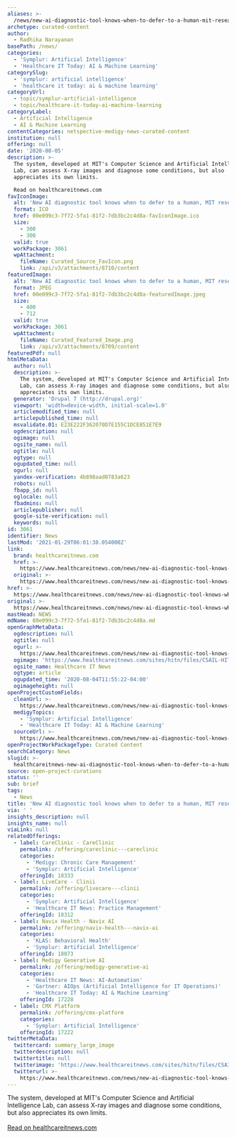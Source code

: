 ```yaml
---
aliases: >-
  /news/new-ai-diagnostic-tool-knows-when-to-defer-to-a-human-mit-researchers-say
archetype: curated-content
author:
  - Radhika Narayanan
basePath: /news/
categories:
  - 'Symplur: Artificial Intelligence'
  - 'Healthcare IT Today: AI & Machine Learning'
categorySlug:
  - 'symplur: artificial intelligence'
  - 'healthcare it today: ai & machine learning'
categoryUrl:
  - topic/symplur-artificial-intelligence
  - topic/healthcare-it-today-ai-machine-learning
categoryLabel:
  - Artificial Intelligence
  - AI & Machine Learning
contentCategories: netspective-medigy-news-curated-content
institution: null
offering: null
date: '2020-08-05'
description: >-
  The system, developed at MIT's Computer Science and Artificial Intelligence
  Lab, can assess X-ray images and diagnose some conditions, but also
  appreciates its own limits.

  Read on healthcareitnews.com
favIconImage:
  alt: 'New AI diagnostic tool knows when to defer to a human, MIT researchers say'
  format: ICO
  href: 00e099c3-7f72-5fa1-81f2-7db3bc2c4d8a-favIconImage.ico
  size:
    - 300
    - 300
  valid: true
  workPackage: 3061
  wpAttachment:
    fileName: Curated_Source_FavIcon.png
    link: /api/v3/attachments/8710/content
featuredImage:
  alt: 'New AI diagnostic tool knows when to defer to a human, MIT researchers say'
  format: JPEG
  href: 00e099c3-7f72-5fa1-81f2-7db3bc2c4d8a-featuredImage.jpeg
  size:
    - 400
    - 712
  valid: true
  workPackage: 3061
  wpAttachment:
    fileName: Curated_Featured_Image.png
    link: /api/v3/attachments/8709/content
featuredPdf: null
htmlMetaData:
  author: null
  description: >-
    The system, developed at MIT's Computer Science and Artificial Intelligence
    Lab, can assess X-ray images and diagnose some conditions, but also
    appreciates its own limits.
  generator: 'Drupal 7 (http://drupal.org)'
  viewport: 'width=device-width, initial-scale=1.0'
  articlemodified_time: null
  articlepublished_time: null
  msvalidate.01: E23E222F362070D7E155C1DCE851E7E9
  ogdescription: null
  ogimage: null
  ogsite_name: null
  ogtitle: null
  ogtype: null
  ogupdated_time: null
  ogurl: null
  yandex-verification: 4b898aad0783a623
  robots: null
  fbapp_id: null
  oglocale: null
  fbadmins: null
  articlepublisher: null
  google-site-verification: null
  keywords: null
id: 3061
identifier: News
lastMod: '2021-01-29T06:01:38.054000Z'
link:
  brand: healthcareitnews.com
  href: >-
    https://www.healthcareitnews.com/news/new-ai-diagnostic-tool-knows-when-defer-human-mit-researchers-say
  original: >-
    https://www.healthcareitnews.com/news/new-ai-diagnostic-tool-knows-when-defer-human-mit-researchers-say
href: >-
  https://www.healthcareitnews.com/news/new-ai-diagnostic-tool-knows-when-defer-human-mit-researchers-say
original: >-
  https://www.healthcareitnews.com/news/new-ai-diagnostic-tool-knows-when-defer-human-mit-researchers-say
mastHead: NEWS
mdName: 00e099c3-7f72-5fa1-81f2-7db3bc2c4d8a.md
openGraphMetaData:
  ogdescription: null
  ogtitle: null
  ogurl: >-
    https://www.healthcareitnews.com/news/new-ai-diagnostic-tool-knows-when-defer-human-mit-researchers-say
  ogimage: 'https://www.healthcareitnews.com/sites/hitn/files/CSAIL-HITN_0.png'
  ogsite_name: Healthcare IT News
  ogtype: article
  ogupdated_time: '2020-08-04T11:55:22-04:00'
  ogimageheight: null
openProjectCustomFields:
  cleanUrl: >-
    https://www.healthcareitnews.com/news/new-ai-diagnostic-tool-knows-when-defer-human-mit-researchers-say
  medigyTopics:
    - 'Symplur: Artificial Intelligence'
    - 'Healthcare IT Today: AI & Machine Learning'
  sourceUrl: >-
    https://www.healthcareitnews.com/news/new-ai-diagnostic-tool-knows-when-defer-human-mit-researchers-say
openProjectWorkPackageType: Curated Content
searchCategory: News
slugid: >-
  healthcareitnews-new-ai-diagnostic-tool-knows-when-to-defer-to-a-human-mit-researchers-say
source: open-project-curations
status: ''
sub: brief
tags:
  - News
title: 'New AI diagnostic tool knows when to defer to a human, MIT researchers say'
via: ' '
insights_description: null
insights_name: null
viaLink: null
relatedOfferings:
  - label: CareClinic - CareClinic
    permalink: /offering/careclinic---careclinic
    categories:
      - 'Medigy: Chronic Care Management'
      - 'Symplur: Artificial Intelligence'
    offeringId: 18333
  - label: LiveCare - Clinii
    permalink: /offering/livecare---clinii
    categories:
      - 'Symplur: Artificial Intelligence'
      - 'Healthcare IT News: Practice Management'
    offeringId: 18312
  - label: Navix Health - Navix AI
    permalink: /offering/navix-health---navix-ai
    categories:
      - 'KLAS: Behavioral Health'
      - 'Symplur: Artificial Intelligence'
    offeringId: 18073
  - label: Medigy Generative AI
    permalink: /offering/medigy-generative-ai
    categories:
      - 'Healthcare IT News: AI-Automation'
      - 'Gartner: AIOps (Artificial Intelligence for IT Operations)'
      - 'Healthcare IT Today: AI & Machine Learning'
    offeringId: 17228
  - label: CMX Platform
    permalink: /offering/cmx-platform
    categories:
      - 'Symplur: Artificial Intelligence'
    offeringId: 17222
twitterMetaData:
  twittercard: summary_large_image
  twitterdescription: null
  twittertitle: null
  twitterimage: 'https://www.healthcareitnews.com/sites/hitn/files/CSAIL-HITN_0.png'
  twitterurl: >-
    https://www.healthcareitnews.com/news/new-ai-diagnostic-tool-knows-when-defer-human-mit-researchers-say
---
```

The system, developed at MIT's Computer Science and Artificial Intelligence Lab, can assess X-ray images and diagnose some conditions, but also appreciates its own limits.
<br><br><a target="_blank" href=https://www.healthcareitnews.com/news/new-ai-diagnostic-tool-knows-when-defer-human-mit-researchers-say>Read on healthcareitnews.com</a>